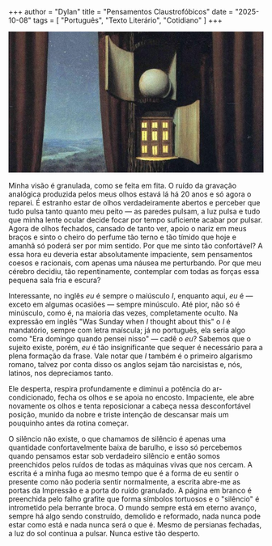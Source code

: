 +++
author = "Dylan"
title = "Pensamentos Claustrofóbicos"
date = "2025-10-08"
tags = [
    "Português", "Texto Literário", "Cotidiano"
]
+++

![La Voix du sang (1948) de René Magritte](https://github.com/dabzr/dabzr.github.io/blob/main/images/the-voice-of-blood.jpg?raw=true)

Minha visão é granulada, como se feita em fita. O ruído da gravação analógica produzida pelos meus olhos estavá lá há 20 anos e só agora o reparei. É estranho estar de olhos verdadeiramente abertos e perceber que tudo pulsa tanto quanto meu peito — as paredes pulsam, a luz pulsa e tudo que minha lente ocular decide focar por tempo suficiente acabar por pulsar. Agora de olhos fechados, cansado de tanto ver, apoio o nariz em meus braços e sinto o cheiro do perfume tão terno e tão tímido que hoje e amanhã só poderá ser por mim sentido. 
Por que me sinto tão confortável? A essa hora eu deveria estar absolutamente impaciente, sem pensamentos coesos e racionais, com apenas uma náusea me perturbando. Por que meu cérebro decidiu, tão repentinamente, contemplar com todas as forças essa pequena sala fria e escura?

Interessante, no inglês *eu* é sempre o maiúsculo *I*, enquanto aqui, *eu* é — exceto em algumas ocasiões — sempre minúsculo. Até pior, não só é minúsculo, como é, na maioria das vezes, completamente oculto. Na expressão em inglês "Was Sunday when *I* thought about this" o *I* é mandatório, sempre com letra maíscula; já no português, ela seria algo como "Era domingo quando pensei nisso" — cadê o *eu*? Sabemos que o sujeito existe, porém, *eu* é tão insignificante que sequer é necessário para a plena formação da frase. Vale notar que *I* também é o primeiro algarismo romano, talvez por conta disso os anglos sejam tão narcisistas e, nós, latinos, nos depreciamos tanto.

Ele desperta, respira profundamente e diminui a potência do ar-condicionado, fecha os olhos e se apoia no encosto. Impaciente, ele abre novamente os olhos e tenta reposicionar a cabeça nessa desconfortável posição, munido da nobre e triste intenção de descansar mais um pouquinho antes da rotina começar.

O silêncio não existe, o que chamamos de silêncio é apenas uma quantidade confortavelmente baixa de barulho, e isso só percebemos quando pensamos estar sob verdadeiro silêncio e então somos preenchidos pelos ruídos de todas as máquinas vivas que nos cercam. A escrita é a minha fuga ao mesmo tempo que é a forma de eu sentir o presente como não poderia sentir normalmente, a escrita abre-me as portas da Impressão e a porta do ruído granulado. A página em branco é preenchida pelo falho grafite que forma símbolos tortuosos e o "silêncio" é intrometido pela berrante broca. O mundo sempre está em eterno avanço, sempre há algo sendo construído, demolido e reformado, nada nunca pode estar como está e nada nunca será o que é. 
Mesmo de persianas fechadas, a luz do sol continua a pulsar. Nunca estive tão desperto.